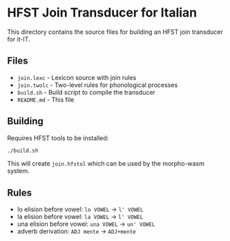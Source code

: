 # HFST Join Transducer for Italian

This directory contains the source files for building an HFST join transducer for it-IT.

## Files

- `join.lexc` - Lexicon source with join rules
- `join.twolc` - Two-level rules for phonological processes  
- `build.sh` - Build script to compile the transducer
- `README.md` - This file

## Building

Requires HFST tools to be installed:

```bash
./build.sh
```

This will create `join.hfstol` which can be used by the morpho-wasm system.

## Rules

- lo elision before vowel: `lo VOWEL` → `l' VOWEL`
- la elision before vowel: `la VOWEL` → `l' VOWEL`
- una elision before vowel: `una VOWEL` → `un' VOWEL`
- adverb derivation: `ADJ mente` → `ADJ+mente`
